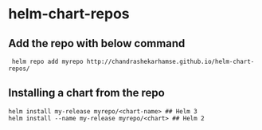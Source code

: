 # helm-chart-repos

## Add the repo with below command

```
 helm repo add myrepo http://chandrashekarhamse.github.io/helm-chart-repos/
 ```
 
 ## Installing a chart from the repo
 
 ```
helm install my-release myrepo/<chart-name> ## Helm 3
helm install --name my-release myrepo/<chart> ## Helm 2
  ```
  
